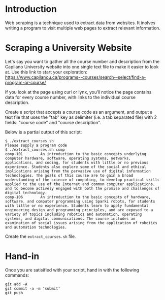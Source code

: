 # Introduction 

Web scraping is a technique used to extract data from websites.  It
inolves writing a program to visit multiple web pages to extract
relevant information.

# Scraping a University Website

Let's say you want to gather all the course number and description from the
Capilano University website into one single text file to make it easier to 
look at.  Use this link to start your exploration:  
https://www.capilanou.ca/programs--courses/search--select/find-a-program-or-course/ 


If you look at the page using curl or lynx, you’ll notice the page contains data 
for every course number, with links to the individual course description.  

Create a script that accepts a course code as an argument, and output a text file 
that uses the "tab" key as delimiter (i.e. a tab separated file) with 2 fields: 
"course code" and "course description".

Below is a partial output of this script:

```console
$ ./extract_courses.sh 
Please supply a program code
$ ./extract_courses.sh comp
comp-101        An introduction to the basic concepts underlying computer hardware, software, operating systems, networks, applications, and coding, for students with little or no previous experience. Students also explore some of the social and ethical implications arising from the pervasive use of digital information technologies. The goals of this course are to gain a broad understanding of the science of computing, to develop practical skills applied to the use of the Internet and common computer applications, and to become actively engaged with both the promise and challenges of digital technology.
comp-106        An introduction to the basic concepts of hardware, software, and computer programming using Sparki robots, for students with little or no experience. Students learn to apply fundamental engineering design and programming principles, and are exposed to a variety of topics including robotics and automation, operating systems, and digital communications. The course includes an examination of social issues arising from the application of robotics and automation technologies.
```

Create the `extract_courses.sh` file.

# Hand-in

Once you are satisified with your script, hand in with the following commands:

```
git add -A
git commit -a -m 'submit'
git push
```
